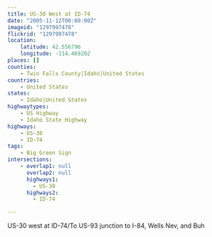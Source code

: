 ```yaml
---
title: US-30 West at ID-74
date: "2005-11-12T00:00:00Z"
imageid: "1297997478"
flickrid: "1297997478"
location:
    latitude: 42.556796
    longitude: -114.469202
places: []
counties:
    - Twin Falls County|Idaho|United States
countries:
    - United States
states:
    - Idaho|United States
highwaytypes:
    - US Highway
    - Idaho State Highway
highways:
    - US-30
    - ID-74
tags:
    - Big Green Sign
intersections:
    - overlap1: null
      overlap2: null
      highways1:
        - US-30
      highways2:
        - ID-74

---
```

US-30 west at ID-74/To US-93 junction to I-84, Wells Nev, and Buh